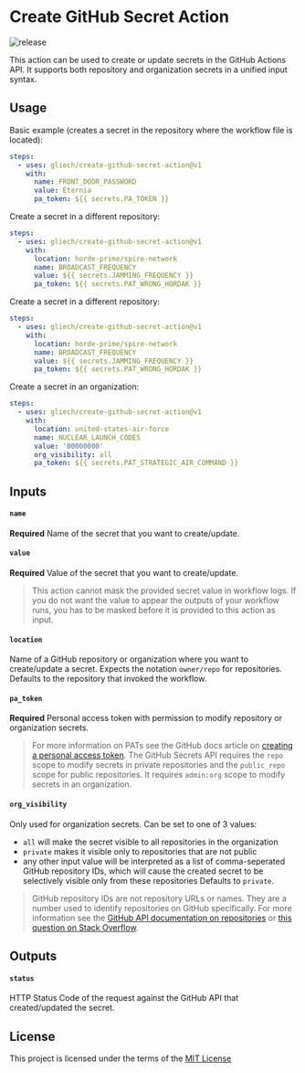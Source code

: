 # Create GitHub Secret Action

![release](https://github.com/gliech/create-github-secret-action/workflows/release/badge.svg)

This action can be used to create or update secrets in the GitHub Actions API.
It supports both repository and organization secrets in a unified input syntax.

## Usage

Basic example (creates a secret in the repository where the workflow file is
located):
```yaml
steps:
  - uses: gliech/create-github-secret-action@v1
    with:
      name: FRONT_DOOR_PASSWORD
      value: Eternia
      pa_token: ${{ secrets.PA_TOKEN }}
```

Create a secret in a different repository:
```yaml
steps:
  - uses: gliech/create-github-secret-action@v1
    with:
      location: horde-prime/spire-network
      name: BROADCAST_FREQUENCY
      value: ${{ secrets.JAMMING_FREQUENCY }}
      pa_token: ${{ secrets.PAT_WRONG_HORDAK }}
```

Create a secret in a different repository:
```yaml
steps:
  - uses: gliech/create-github-secret-action@v1
    with:
      location: horde-prime/spire-network
      name: BROADCAST_FREQUENCY
      value: ${{ secrets.JAMMING_FREQUENCY }}
      pa_token: ${{ secrets.PAT_WRONG_HORDAK }}
```

Create a secret in an organization:
```yaml
steps:
  - uses: gliech/create-github-secret-action@v1
    with:
      location: united-states-air-force
      name: NUCLEAR_LAUNCH_CODES
      value: '00000000'
      org_visibility: all
      pa_token: ${{ secrets.PAT_STRATEGIC_AIR_COMMAND }}
```

## Inputs

#### `name`
**Required** Name of the secret that you want to create/update.

#### `value`
**Required** Value of the secret that you want to create/update.
> This action cannot mask the provided secret value in workflow logs. If you do
> not want the value to appear the outputs of your workflow runs, you has to be
> masked before it is provided to this action as input.

#### `location`
Name of a GitHub repository or organization where you want to create/update a
secret. Expects the notation `owner/repo` for repositories. Defaults to the
repository that invoked the workflow.

#### `pa_token`
**Required** Personal access token with permission to modify repository or
organization secrets.
> For more information on PATs see the GitHub docs article on [creating a
> personal access token][1]. The GitHub Secrets API requires the `repo` scope to
> modify secrets in private repositories and the `public_repo` scope for public
> repositories. It requires `admin:org` scope to modify secrets in an
> organization.

#### `org_visibility`
Only used for organization secrets. Can be set to one of 3 values:
- `all` will make the secret visible to all repositories in the organization
- `private` makes it visible only to repositories that are not public
- any other input value will be interpreted as a list of comma-seperated GitHub
  repository IDs, which will cause the created secret to be selectively visible
  only from these repositories
Defaults to `private`.
> GitHub repository IDs are not repository URLs or names. They are a number used
> to identify repositories on GitHub specifically. For more information see the
> [GitHub API documentation on repositories][2] or [this question on Stack
> Overflow][3].

## Outputs

#### `status`
HTTP Status Code of the request against the GitHub API that created/updated the
secret.

## License

This project is licensed under the terms of the [MIT License](LICENSE)

[1]: https://docs.github.com/en/github/authenticating-to-github/creating-a-personal-access-token
[2]: https://docs.github.com/en/rest/reference/repos#get-a-repository
[3]: https://stackoverflow.com/questions/13902593/how-does-one-find-out-ones-own-repo-id

